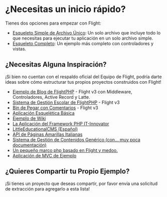 # ¿Necesitas un inicio rápido?

Tienes dos opciones para empezar con Flight:

- [Esqueleto Simple de Archivo Único](https://github.com/flightphp/skeleton-simple): Un solo archivo que incluye todo lo que necesitas para ejecutar tu aplicación en un solo archivo simple.
- [Esqueleto Completo](https://github.com/flightphp/skeleton): Un ejemplo más completo con controladores y vistas.

## ¿Necesitas Alguna Inspiración?

¡Si bien no cuentan con el respaldo oficial del Equipo de Flight, podría darte ideas sobre cómo estructurar tus propios proyectos construidos con Flight!

- [Ejemplo de Blog de FlightPHP](https://github.com/n0nag0n/flightphp-blog) - Flight v3 con Middleware, Controladores, Active Record y Latte.
- [Sistema de Gestión Escolar de FlightPHP](https://github.com/krmu/FlightPHP_School) - Flight v3
- [Bin de Pegar con Comentarios](https://github.com/n0nag0n/commie2) - Flight v3
- [Aplicación Esquelética Básica](https://github.com/markhughes/flight-skeleton)
- [Ejemplo de Wiki](https://github.com/Skayo/FlightWiki)
- [La Aplicación del Framework PHP IT-Innovator](https://github.com/itinnovator/myphp-app)
- [LittleEducationalCMS (Español)](https://github.com/casgin/LittleEducationalCMS)
- [API de Páginas Amarillas Italianas](https://github.com/chiccomagnus/PGAPI)
- [Sistema de Gestión de Contenidos Genérico (con... muy poca documentación)](https://github.com/recepuncu/cms)
- [Un pequeño marco php basado en Flight y medoo.](https://github.com/ycrao/tinyme)
- [Aplicación de MVC de Ejemplo](https://github.com/paddypei/Flight-MVC)

## ¿Quieres Compartir tu Propio Ejemplo?

¡Si tienes un proyecto que deseas compartir, por favor envía una solicitud de extracción para agregarlo a esta lista!